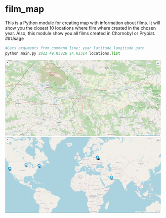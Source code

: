 # film_map
This is a Python module for creating map with information about films. It will 
show you the closest 10 locations where film where created in the chosen year.
Also, this module show you all films created in Chornobyl or Prypiat.
##Usage
```python
#Gets arguments from command line: year latitude longitude path
python main.py 2022 49.83826 24.02324 locations.list
```
![Start position on map](./start_map.png)
![Full map](./full_map.png)